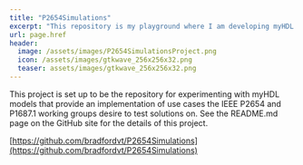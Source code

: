 ```yaml
---
title: "P2654Simulations"
excerpt: "This repository is my playground where I am developing myHDL simulation logic modules to simulate different use cases for the IEEE P2654 and P1687.1 working groups so we can see how our ideas fit with real examples."
url: page.href
header:
  image: /assets/images/P2654SimulationsProject.png
  icon: /assets/images/gtkwave_256x256x32.png
  teaser: assets/images/gtkwave_256x256x32.png
---
```

This project is set up to be the repository for experimenting with myHDL models that provide an implementation of use cases the IEEE P2654 and P1687.1 working groups desire to test solutions on.  See the README.md page on the GitHub site for the details of this project.

[https://github.com/bradfordvt/P2654Simulations](https://github.com/bradfordvt/P2654Simulations)
